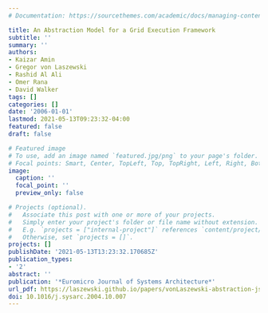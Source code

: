 ```yaml
---
# Documentation: https://sourcethemes.com/academic/docs/managing-content/

title: An Abstraction Model for a Grid Execution Framework
subtitle: ''
summary: ''
authors:
- Kaizar Amin
- Gregor von Laszewski
- Rashid Al Ali
- Omer Rana
- David Walker
tags: []
categories: []
date: '2006-01-01'
lastmod: 2021-05-13T09:23:32-04:00
featured: false
draft: false

# Featured image
# To use, add an image named `featured.jpg/png` to your page's folder.
# Focal points: Smart, Center, TopLeft, Top, TopRight, Left, Right, BottomLeft, Bottom, BottomRight.
image:
  caption: ''
  focal_point: ''
  preview_only: false

# Projects (optional).
#   Associate this post with one or more of your projects.
#   Simply enter your project's folder or file name without extension.
#   E.g. `projects = ["internal-project"]` references `content/project/deep-learning/index.md`.
#   Otherwise, set `projects = []`.
projects: []
publishDate: '2021-05-13T13:23:32.170685Z'
publication_types:
- '2'
abstract: ''
publication: '*Euromicro Journal of Systems Architecture*'
url_pdf: https://laszewski.github.io/papers/vonLaszewski-abstraction-jsa.pdf
doi: 10.1016/j.sysarc.2004.10.007
---
```

